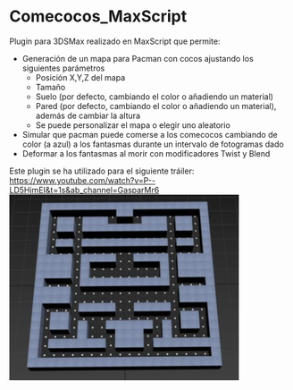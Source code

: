# Comecocos_MaxScript
Plugin para 3DSMax realizado en MaxScript que permite:
- Generación de un mapa para Pacman con cocos ajustando los siguientes parámetros
  - Posición X,Y,Z del mapa
  - Tamaño
  - Suelo (por defecto, cambiando el color o añadiendo un material)
  - Pared (por defecto, cambiando el color o añadiendo un material), además de cambiar la altura
  - Se puede personalizar el mapa o elegir uno aleatorio 
- Simular que pacman puede comerse a los comecocos cambiando de color (a azul) a los fantasmas durante un intervalo de fotogramas dado
- Deformar a los fantasmas al morir con modificadores Twist y Blend

Este plugin se ha utilizado para el siguiente tráiler: https://www.youtube.com/watch?v=P--LD5HjmEI&t=1s&ab_channel=GasparMr6
![mapa_comecocos](resources/mapa.png)


